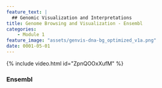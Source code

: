 ```yaml
---
feature_text: |
  ## Genomic Visualization and Interpretations
title: Genome Browsing and Visualization - Ensembl
categories:
    - Module 1
feature_image: "assets/genvis-dna-bg_optimized_v1a.png"
date: 0001-05-01
---
```


{% include video.html id="ZpnQOOxXufM" %}

### Ensembl

